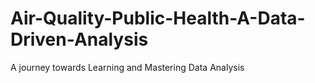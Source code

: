 # Air-Quality-Public-Health-A-Data-Driven-Analysis
A journey towards Learning and Mastering Data Analysis
